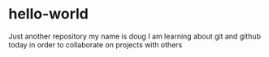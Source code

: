 # hello-world
Just another repository
my name is doug I am learning about git and github today in order to collaborate on projects with others
